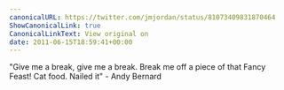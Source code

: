```yaml
---
canonicalURL: https://twitter.com/jmjordan/status/81073409831870464
ShowCanonicalLink: true
CanonicalLinkText: View original on
date: 2011-06-15T18:59:41+00:00
---
```

"Give me a break, give me a break. Break me off a piece of that Fancy Feast! Cat food. Nailed it" - Andy Bernard